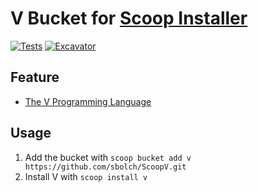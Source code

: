 # V Bucket for [Scoop Installer](https://scoop.sh)

[![Tests](https://github.com/sbolch/ScoopV/actions/workflows/ci.yml/badge.svg)](https://github.com/sbolch/ScoopV/actions/workflows/ci.yml) [![Excavator](https://github.com/sbolch/ScoopV/actions/workflows/excavator.yml/badge.svg)](https://github.com/sbolch/ScoopV/actions/workflows/excavator.yml)

## Feature

- [The V Programming Language](https://vlang.io)

## Usage

1. Add the bucket with `scoop bucket add v https://github.com/sbolch/ScoopV.git`
2. Install V with `scoop install v`
